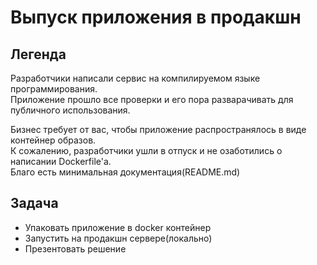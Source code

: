 # Выпуск приложения в продакшн

## Легенда

Разработчики написали сервис на компилируемом языке программирования. \
Приложение прошло все проверки и его пора разварачивать для публичного использования.

Бизнес требует от вас, чтобы приложение распространялось в виде контейнер образов. \
К сожалению, разработчики ушли в отпуск и не озаботились о написании Dockerfile'а. \
Благо есть минимальная документация(README.md)

## Задача

- Упаковать приложение в docker контейнер
- Запустить на продакшн сервере(локально)
- Презентовать решение